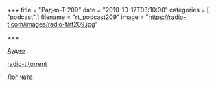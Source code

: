 +++
title = "Радио-Т 209"
date = "2010-10-17T03:10:00"
categories = [ "podcast",]
filename = "rt_podcast209"
image = "https://radio-t.com/images/radio-t/rt209.jpg"

+++

[Аудио](http://archive.rucast.net/radio-t/media/rt_podcast209.mp3)

[radio-t.torrent](http://www.radio-t.com/torrents/rt_podcast209.mp3.torrent)

[Лог чата](http://chat.radio-t.com/logs/radio-t-209.html)

<audio src="http://archive.rucast.net/radio-t/media/rt_podcast209.mp3" preload="none"></audio>